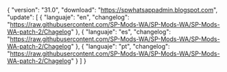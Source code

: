 { "version": "31.0",
    "download": "https://spwhatsappadmin.blogspot.com",
     "update":
     [ { "languaje": "en",
         "changelog": "https://raw.githubusercontent.com/SP-Mods-WA/SP-Mods-WA/SP-Mods-WA-patch-2/Chagelog" },
          { "languaje": "es",
         "changelog": "https://raw.githubusercontent.com/SP-Mods-WA/SP-Mods-WA/SP-Mods-WA-patch-2/Chagelog" },
        { "languaje": "pt", "changelog": "https://raw.githubusercontent.com/SP-Mods-WA/SP-Mods-WA/SP-Mods-WA-patch-2/Chagelog"
   }
   ]
 }
